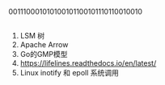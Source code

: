 
001110001010100101100101110110010010

## 

1. LSM 树
2. Apache Arrow
3. Go的GMP模型
4. https://lifelines.readthedocs.io/en/latest/
5. Linux inotify 和 epoll 系统调用

